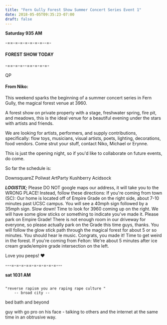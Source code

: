 ```yaml
---
title: "Fern Gully Forest Show Summer Concert Series Event 1"
date: 2018-05-05T09:35:23-07:00
draft: false
---
```


**Saturday 935 AM**

-==-=-=-=-=-=-=--=-
#### FOREST SHOW TODAY
-==-=-=--==-=-=-=-


QP


#### From Niko:

This weekend sparks the beginning of a summer concert series in Fern Gully, the magical forest venue at 3960.

A forest show on private property with a stage, freshwater spring, fire pit, and meadows, this is the ideal venue for a beautiful evening under the stars with artists and friends.

We are looking for artists, performers, and supply contributions, specifically: flow toys, musicians, visual artists, poets, lighting, decorations, food vendors. Come strut your stuff, contact Niko, Michael or Erynne.

This is just the opening night, so if you'd like to collaborate on future events, do come.

So far the schedule is:

DownsquareZ
Poliwat
ArtParty
Kushberry
Acidsock

***LOGISTIX;***
Please DO NOT google maps our address, it will take you to the WRONG PLACE! Instead, follow these directions:
If you're coming from town (SC):
Our home is located off of Empire Grade on the right side, about 7-10 minutes past UCSC campus. You will see a 40mph sign followed by a 35mph sign. Slow down! Time to look for 3960 coming up on the right. We will have some glow sticks or something to indicate you've made it.
Please park on Empire Grade! There is not enough room in our driveway for everyone, so please actually park on the Grade this time guys, thanks.
You will follow the glow stick path through the magical forest for about 5 or so minutes. You should hear le music. Congrats, you made it! Time to get weird in the forest.
If you're coming from Felton:
We're about 5 minutes after ice cream grade/empire grade intersection on the left.

Love you peeps! ♥

---=-=-=-==-=-=-=-=-=---



**sat 1031 AM**
```

"reverse rapism you are raping rape culture "
    -- broad city --
```
bed bath and beyond

guy with go pro on his face - talking to others and the internet at the same time in an obtrusive way.
